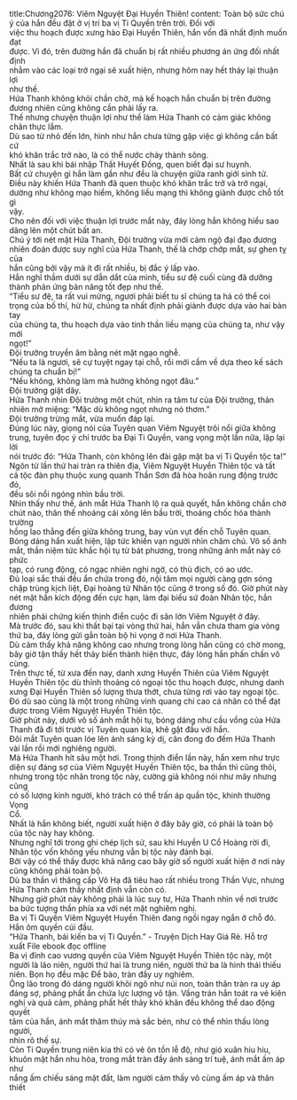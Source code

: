 title:Chương2076: Viêm Nguyệt Đại Huyền Thiên!
content:
Toàn bộ sức chú ý của hắn đều đặt ở vị trí ba vị Ti Quyền trên trời. Đối với<br>việc thu hoạch được xưng hào Đại Huyền Thiên, hắn vốn đã nhất định muốn đạt<br>được. Vì đó, trên đường hắn đã chuẩn bị rất nhiều phương án ứng đối nhất định<br>nhằm vào các loại trở ngại sẽ xuất hiện, nhưng hôm nay hết thảy lại thuận lợi<br>như thế.<br>Hứa Thanh không khỏi chần chờ, mà kế hoạch hắn chuẩn bị trên đường<br>đương nhiên cũng không cần phải lấy ra.<br>Thế nhưng chuyện thuận lợi như thế làm Hứa Thanh có cảm giác không<br>chân thực lắm.<br>Dù sao từ nhỏ đến lớn, hình như hắn chưa từng gặp việc gì không cần bất cứ<br>khó khăn trắc trở nào, là có thể nước chảy thành sông.<br>Nhất là sau khi bái nhập Thất Huyết Đồng, quen biết đại sư huynh.<br>Bất cứ chuyện gì hắn làm gần như đều là chuyện giữa ranh giới sinh tử.<br>Điều này khiến Hứa Thanh đã quen thuộc khó khăn trắc trở và trở ngại,<br>dường như không mạo hiểm, không liều mạng thì không giành được chỗ tốt gì<br>vậy.<br>Cho nên đối với việc thuận lợi trước mắt này, đáy lòng hắn không hiểu sao<br>dâng lên một chút bất an.<br>Chú ý tới nét mặt Hứa Thanh, Đội trưởng vừa mới cảm ngộ đại đạo đương<br>nhiên đoán được suy nghĩ của Hứa Thanh, thế là chớp chớp mắt, sự ghen tỵ của<br>hắn cũng bởi vậy mà ít đi rất nhiều, bị đắc ý lấp vào.<br>Hắn nghĩ thầm dưới sự dẫn dắt của mình, tiểu sư đệ cuối cùng đã dưỡng<br>thành phản ứng bản năng tốt đẹp như thế.<br>“Tiểu sư đệ, ta rất vui mừng, ngươi phải biết tu sĩ chúng ta há có thể coi<br>trọng của bố thí, hừ hừ, chúng ta nhất định phải giành được dựa vào hai bàn tay<br>của chúng ta, thu hoạch dựa vào tinh thần liều mạng của chúng ta, như vậy mới<br>ngọt!”<br>Đội trưởng truyền âm bằng nét mặt ngạo nghễ.<br>“Nếu ta là ngươi, sẽ cự tuyệt ngay tại chỗ, rồi mới cầm về dựa theo kế sách<br>chúng ta chuẩn bị!”<br>“Nếu không, không làm mà hưởng không ngọt đâu.”<br>Đội trưởng giật dây.<br>Hứa Thanh nhìn Đội trưởng một chút, nhìn ra tâm tư của Đội trưởng, thản<br>nhiên mở miệng: “Mặc dù không ngọt nhưng nó thơm.”<br>Đội trưởng trừng mắt, vừa muốn đáp lại.<br>Đúng lúc này, giọng nói của Tuyên quan Viêm Nguyệt trôi nổi giữa không<br>trung, tuyên đọc ý chỉ trước ba Đại Ti Quyền, vang vọng một lần nữa, lặp lại lời<br>nói trước đó: “Hứa Thanh, còn không lên đài gặp mặt ba vị Ti Quyền tộc ta!”<br>Ngôn từ lần thứ hai tràn ra thiên địa, Viêm Nguyệt Huyền Thiên tộc và tất<br>cả tộc đàn phụ thuộc xung quanh Thần Sơn đã hòa hoãn rung động trước đó,<br>đều sôi nổi ngóng nhìn bầu trời.<br>Nhìn thấy như thế, ánh mắt Hứa Thanh lộ ra quả quyết, hắn không chần chờ<br>chút nào, thân thể nhoáng cái xông lên bầu trời, thoáng chốc hóa thành trường<br>hồng lao thẳng đến giữa không trung, bay vùn vụt đến chỗ Tuyên quan.<br>Bóng dáng hắn xuất hiện, lập tức khiến vạn người nhìn chăm chú. Vô số ánh<br>mắt, thần niệm tức khắc hội tụ từ bát phương, trong những ánh mắt này có phức<br>tạp, có rung động, có ngạc nhiên nghi ngờ, có thù địch, có ao ước.<br>Đủ loại sắc thái đều ẩn chứa trong đó, nội tâm mọi người càng gợn sóng<br>chập trùng kịch liệt, Đại hoàng tử Nhân tộc cũng ở trong số đó. Giờ phút này<br>nét mặt hắn kích động đến cực hạn, làm đại biểu sứ đoàn Nhân tộc, hắn đương<br>nhiên phải chứng kiến thịnh điển cuộc đi săn lớn Viêm Nguyệt ở đây.<br>Mà trước đó, sau khi thất bại tại vòng thứ hai, hắn vẫn chưa tham gia vòng<br>thứ ba, đáy lòng gửi gắn toàn bộ hi vọng ở nơi Hứa Thanh.<br>Dù cảm thấy khả năng không cao nhưng trong lòng hắn cũng có chờ mong,<br>bây giờ tận thấy hết thảy biến thành hiện thực, đáy lòng hắn phấn chấn vô cùng.<br>Trên thực tế, từ xưa đến nay, danh xưng Huyền Thiên của Viêm Nguyệt<br>Huyền Thiên tộc dù thỉnh thoảng có ngoại tộc thu hoạch được, nhưng danh<br>xưng Đại Huyền Thiên số lượng thưa thớt, chưa từng rơi vào tay ngoại tộc.<br>Đó dù sao cũng là một trong những vinh quang chí cao cá nhân có thể đạt<br>được trong Viêm Nguyệt Huyền Thiên tộc.<br>Giờ phút này, dưới vô số ánh mắt hội tụ, bóng dáng như cầu vồng của Hứa<br>Thanh đã đi tới trước vị Tuyên quan kia, khẽ gật đầu với hắn.<br>Đôi mắt Tuyên quan lóe lên ánh sáng kỳ dị, cân đong đo đếm Hứa Thanh<br>vài lần rồi mới nghiêng người.<br>Mà Hứa Thanh hít sâu một hơi. Trong thịnh điển lần này, hắn xem như trực<br>diện sự đáng sợ của Viêm Nguyệt Huyền Thiên tộc, ba thần thì cũng thôi,<br>nhưng trong tộc nhân trong tộc này, cường giả không nói như mây nhưng cũng<br>có số lượng kinh người, khó trách có thể trấn áp quần tộc, khinh thường Vọng<br>Cổ.<br>Nhất là hắn không biết, người xuất hiện ở đây bây giờ, có phải là toàn bộ<br>của tộc này hay không.<br>Nhưng nghĩ tới trong ghi chép lịch sử, sau khi Huyền U Cổ Hoàng rời đi,<br>Nhân tộc vốn không yếu nhưng vẫn bị tộc này đánh bại.<br>Bởi vậy có thể thấy được khả năng cao bây giờ số người xuất hiện ở nơi này<br>cũng không phải toàn bộ.<br>Dù ba thần vì thăng cấp Vô Hạ đã tiêu hao rất nhiều trong Thần Vực, nhưng<br>Hứa Thanh cảm thấy nhất định vẫn còn có.<br>Nhưng giờ phút này không phải là lúc suy tư, Hứa Thanh nhìn về nơi trước<br>ba bức tượng thần phía xa với nét mặt nghiêm nghị.<br>Ba vị Ti Quyền Viêm Nguyệt Huyền Thiên đang ngồi ngay ngắn ở chỗ đó.<br>Hắn ôm quyền cúi đầu.<br>“Hứa Thanh, bái kiến ba vị Ti Quyền.” - Truyện Dịch Hay Giá Rẻ. Hỗ trợ<br>xuất File ebook đọc offline<br>Ba vị đỉnh cao vương quyền của Viêm Nguyệt Huyền Thiên tộc này, một<br>người là lão niên, người thứ hai là trung niên, người thứ ba là hình thái thiếu<br>niên. Bọn họ đều mặc Đế bào, tràn đầy uy nghiêm.<br>Ông lão trong đó dáng người khôi ngô như núi non, toàn thân tràn ra uy áp<br>đáng sợ, phảng phất ẩn chứa lực lượng vô tận. Vầng trán hắn toát ra vẻ kiên<br>nghị và quả cảm, phảng phất hết thảy khó khăn đều không thể dao động quyết<br>tâm của hắn, ánh mắt thâm thúy mà sắc bén, như có thể nhìn thấu lòng người,<br>nhìn rõ thế sự.<br>Còn Ti Quyền trung niên kia thì có vẻ ôn tồn lễ độ, như gió xuân hiu hiu,<br>khuôn mặt hắn nhu hòa, trong mắt tràn đầy ánh sáng trí tuệ, ánh mắt ấm áp như<br>nắng ấm chiếu sáng mặt đất, làm người cảm thấy vô cùng ấm áp và thân thiết